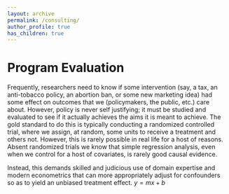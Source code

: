 ```yaml
---
layout: archive
permalink: /consulting/
author_profile: true
has_children: true
---
```


<h1>Program Evaluation</h1>

Frequently, researchers need to know if some intervention (say, a tax, an anti-tobacco policy, an abortion ban, or some new marketing idea) had some effect on outcomes that we (policymakers, the public, etc.) care about. However, policy is never self justifying; it must be studied and evaluated to see if it actually achieves the aims it is meant to achieve. The gold standard to do this is typically conducting a randomized controlled trial, where we assign, at random, some units to receive a treatment and others not. However, this is rarely possible in real life for a host of reasons. Absent randomized trials we know that simple regression analysis, even when we control for a host of covariates, is rarely good causal evidence.

Instead, this demands skilled and judicious use of domain expertise and modern econometrics that can more appropriately adjust for confounders so as to yield an unbiased treatment effect. $y=mx+b$
